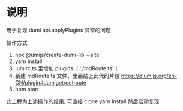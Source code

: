 # 说明

用于复现 dumi api.applyPlugins 异常的问题

操作方式

1. npx @umijs/create-dumi-lib --site
2. yarn install
3. .umirc.ts 里增加   plugins: [ './mdRoute.ts' ],
4. 新建 mdRoute.ts 文件，里面贴上此代码片段 https://d.umijs.org/zh-CN/plugin#dumigetrootroute
5. npm start


此工程为上述操作的结果, 可直接 clone yarn install 然后启动复现